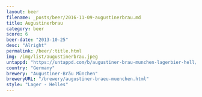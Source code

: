 ```yaml
---
layout: beer
filename: _posts/beer/2016-11-09-augustinerbrau.md
title: Augustinerbrau
category: beer
score: 6
beer-date: "2013-10-25"
desc: "Alright"
permalink: /beer/:title.html
img: /img/list/augustinerbrau.jpeg
untappd: "https://untappd.com/b/augustiner-brau-munchen-lagerbier-hell/9254"
country: "Germany"
brewery: "Augustiner-Bräu München"
breweryURL: "/brewery/augustiner-braeu-muenchen.html"
style: "Lager - Helles"
---
```


